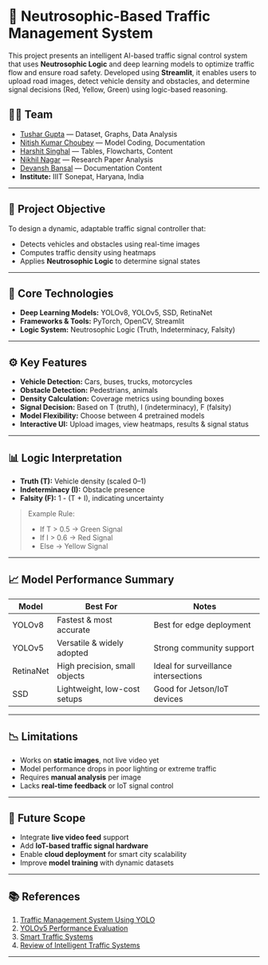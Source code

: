 # 🚦 Neutrosophic-Based Traffic Management System

This project presents an intelligent AI-based traffic signal control system that uses **Neutrosophic Logic** and deep learning models to optimize traffic flow and ensure road safety. Developed using **Streamlit**, it enables users to upload road images, detect vehicle density and obstacles, and determine signal decisions (Red, Yellow, Green) using logic-based reasoning.

## 👨‍💻 Team

- [Tushar Gupta](https://github.com/gtushar8055) — Dataset, Graphs, Data Analysis  
- [Nitish Kumar Choubey](https://github.com/NitishChoubey) — Model Coding, Documentation  
- [Harshit Singhal](https://github.com/harshitsinghal226) — Tables, Flowcharts, Content 
- [Nikhil Nagar](https://github.com/Nikhil-X-codes) — Research Paper Analysis  
- [Devansh Bansal](https://github.com/devanshbansal16) — Documentation Content  
- **Institute:** IIIT Sonepat, Haryana, India

---

## 📌 Project Objective

To design a dynamic, adaptable traffic signal controller that:
- Detects vehicles and obstacles using real-time images
- Computes traffic density using heatmaps
- Applies **Neutrosophic Logic** to determine signal states

---

## 🧠 Core Technologies

- **Deep Learning Models:** YOLOv8, YOLOv5, SSD, RetinaNet
- **Frameworks & Tools:** PyTorch, OpenCV, Streamlit
- **Logic System:** Neutrosophic Logic (Truth, Indeterminacy, Falsity)

---

## ⚙️ Key Features

- **Vehicle Detection:** Cars, buses, trucks, motorcycles
- **Obstacle Detection:** Pedestrians, animals
- **Density Calculation:** Coverage metrics using bounding boxes
- **Signal Decision:** Based on T (truth), I (indeterminacy), F (falsity)
- **Model Flexibility:** Choose between 4 pretrained models
- **Interactive UI:** Upload images, view heatmaps, results & signal status

---

## 📊 Logic Interpretation

- **Truth (T):** Vehicle density (scaled 0–1)
- **Indeterminacy (I):** Obstacle presence
- **Falsity (F):** 1 - (T + I), indicating uncertainty

> Example Rule:
> - If T > 0.5 → Green Signal
> - If I > 0.6 → Red Signal
> - Else → Yellow Signal

---

## 📈 Model Performance Summary

| Model     | Best For                          | Notes                              |
|-----------|-----------------------------------|-------------------------------------|
| YOLOv8    | Fastest & most accurate           | Best for edge deployment            |
| YOLOv5    | Versatile & widely adopted        | Strong community support            |
| RetinaNet | High precision, small objects     | Ideal for surveillance intersections|
| SSD       | Lightweight, low-cost setups      | Good for Jetson/IoT devices         |

---

## 📉 Limitations

- Works on **static images**, not live video yet
- Model performance drops in poor lighting or extreme traffic
- Requires **manual analysis** per image
- Lacks **real-time feedback** or IoT signal control

---

## 🔮 Future Scope

- Integrate **live video feed** support
- Add **IoT-based traffic signal hardware**
- Enable **cloud deployment** for smart city scalability
- Improve **model training** with dynamic datasets

---

## 📚 References

1. [Traffic Management System Using YOLO](https://doi.org/10.3390/engproc2023059210)  
2. [YOLOv5 Performance Evaluation](https://doi.org/10.52756/ijerr.2024.v38.005)  
3. [Smart Traffic Systems](https://doi.org/10.5120/13123-0473)  
4. [Review of Intelligent Traffic Systems](https://doi.org/10.21608/njccs.2023.321169)

---
